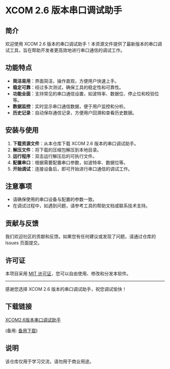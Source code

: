 # XCOM 2.6 版本串口调试助手

## 简介

欢迎使用 XCOM 2.6 版本的串口调试助手！本资源文件提供了最新版本的串口调试工具，旨在帮助开发者更高效地进行串口通信的调试工作。

## 功能特点

- **简洁易用**：界面简洁，操作直观，方便用户快速上手。
- **稳定可靠**：经过多次测试，确保工具的稳定性和可靠性。
- **功能全面**：支持常见的串口通信设置，如波特率、数据位、停止位和校验位等。
- **数据监控**：实时显示串口通信数据，便于用户监控和分析。
- **历史记录**：自动保存通信记录，方便用户回溯和查看历史数据。

## 安装与使用

1. **下载资源文件**：从本仓库下载 XCOM 2.6 版本的串口调试助手。
2. **解压文件**：将下载的压缩包解压到本地目录。
3. **运行程序**：双击运行解压后的可执行文件。
4. **配置串口**：根据需要配置串口参数，如波特率、数据位等。
5. **开始调试**：连接设备后，即可开始进行串口通信的调试工作。

## 注意事项

- 请确保使用的串口设备与配置的参数一致。
- 在调试过程中，如遇到问题，请参考工具的帮助文档或联系技术支持。

## 贡献与反馈

我们欢迎社区的贡献和反馈。如果您有任何建议或发现了问题，请通过仓库的 Issues 页面提交。

## 许可证

本项目采用 [MIT 许可证](LICENSE)，您可以自由使用、修改和分发本软件。

---

感谢您选择 XCOM 2.6 版本的串口调试助手，祝您调试愉快！

## 下载链接
[XCOM2.6版本串口调试助手](https://pan.quark.cn/s/dd65e52bbb53) 

(备用: [备用下载](https://pan.baidu.com/s/16Zn_YdXHcUye59jigApo7A?pwd=1234))

## 说明

该仓库仅用于学习交流，请勿用于商业用途。
